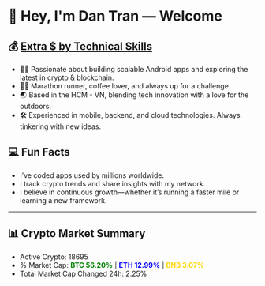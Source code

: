 # 👋 Hey, I'm Dan Tran — Welcome

## 💰 <a href="https://dantech.academy" target="_blank">Extra $ by Technical Skills</a>

- 🧑‍💻 Passionate about building scalable Android apps and exploring the latest in crypto & blockchain.
- 🏃‍♂️ Marathon runner, coffee lover, and always up for a challenge.
- 🌏 Based in the HCM - VN, blending tech innovation with a love for the outdoors.
- 🛠️ Experienced in mobile, backend, and cloud technologies. Always tinkering with new ideas.

## 💻 Fun Facts

- I’ve coded apps used by millions worldwide.
- I track crypto trends and share insights with my network.
- I believe in continuous growth—whether it’s running a faster mile or learning a new framework.

---

## 📊 Crypto Market Summary

- Active Crypto: 18695
- % Market Cap: <span style="color: green; font-weight: bold;">BTC 56.20%</span> | <span style="color: blue; font-weight: bold;">ETH 12.99%</span> | <span style="color: gold; font-weight: bold;">BNB 3.07%</span>
- Total Market Cap Changed 24h: 2.25%
